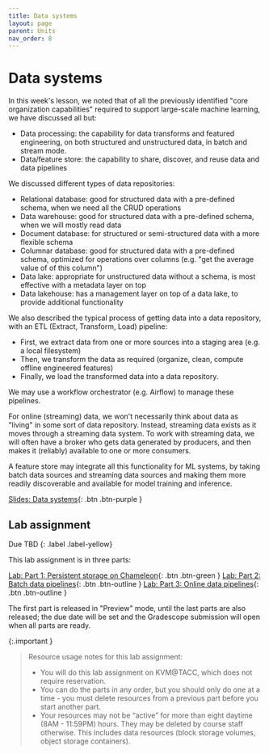 ```yaml
---
title: Data systems
layout: page
parent: Units
nav_order: 8
---
```


# Data systems

In this week's lesson, we noted that of all the previously identified "core organization capabilities" required to support large-scale machine learning, we have discussed all but:

* Data processing: the capability for data transforms and featured engineering, on both structured and unstructured data, in batch and stream mode.
* Data/feature store: the capability to share, discover, and reuse data and data pipelines

We discussed different types of data repositories:

* Relational database: good for structured data with a pre-defined schema, when we need all the CRUD operations
* Data warehouse: good for structured data with a pre-defined schema, when we will mostly read data
* Document database: for structured or semi-structured data with a more flexible schema
* Columnar database: good for structured data with a pre-defined schema, optimized for operations over columns (e.g. "get the average value of of this column")
* Data lake: appropriate for unstructured data without a schema, is most effective with a metadata layer on top
* Data lakehouse: has a management layer on top of a data lake, to provide additional functionality 

We also described the typical process of getting data into a data repository, with an ETL (Extract, Transform, Load) pipeline:

* First, we extract data from one or more sources into a staging area (e.g. a local filesystem)
* Then, we transform the data as required (organize, clean, compute offline engineered features)
* Finally, we load the transformed data into a data repository.

We may use a workflow orchestrator (e.g. Airflow) to manage these pipelines.

For online (streaming) data, we won't necessarily think about data as "living" in some sort of data repository. Instead, streaming data exists as it moves through a streaming data system. To work with streaming data, we will often have a broker who gets data generated by producers, and then makes it (reliably) available to one or more consumers.

A feature store may integrate all this functionality for ML systems, by taking batch data sources and streaming data sources and making them more readily discoverable and available for model training and inference.

[Slides: Data systems](https://link.excalidraw.com/p/readonly/c1WHeEW5xSufigXjQ2RS){: .btn .btn-purple }

## Lab assignment

Due TBD
{: .label .label-yellow}

This lab assignment is in three parts:

[Lab: Part 1: Persistent storage on Chameleon](https://teaching-on-testbeds.github.io/data-persist-chi/){: .btn .btn-green } 
[Lab: Part 2: Batch data pipelines](){: .btn .btn-outline } 
[Lab: Part 3: Online data pipelines](){: .btn .btn-outline }

The first part is released in "Preview" mode, until the last parts are also released; the due date will be set and the Gradescope submission will open when all parts are ready.

{:.important }
> Resource usage notes for this lab assignment:
> 
> * You will do this lab assignment on KVM@TACC, which does not require reservation.
> * You can do the parts in any order, but you should only do one at a time - you must delete resources from a previous part before you start another part.
> * Your resources may not be “active” for more than eight daytime (8AM - 11:59PM) hours. They may be deleted by course staff otherwise. This includes data resources (block storage volumes, object storage containers).



